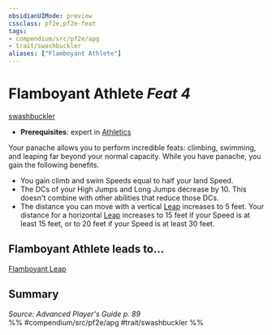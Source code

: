 ```yaml
---
obsidianUIMode: preview
cssclass: pf2e,pf2e-feat
tags:
- compendium/src/pf2e/apg
- trait/swashbuckler
aliases: ["Flamboyant Athlete"]
---
```

# Flamboyant Athlete  *Feat 4*  
[swashbuckler](../../rules/traits/swashbuckler-apg.md)  

- **Prerequisites**: expert in [Athletics](../skills.md#Athletics)

Your panache allows you to perform incredible feats: climbing, swimming, and leaping far beyond your normal capacity. While you have panache, you gain the following benefits.

- You gain climb and swim Speeds equal to half your land Speed.
- The DCs of your High Jumps and Long Jumps decrease by 10. This doesn't combine with other abilities that reduce those DCs.
- The distance you can move with a vertical [Leap](../../rules/actions/leap.md) increases to 5 feet. Your distance for a horizontal [Leap](../../rules/actions/leap.md) increases to 15 feet if your Speed is at least 15 feet, or to 20 feet if your Speed is at least 30 feet.

## Flamboyant Athlete leads to...

[Flamboyant Leap](flamboyant-leap-apg.md)

## Summary

*Source: Advanced Player's Guide p. 89*  
%% #compendium/src/pf2e/apg #trait/swashbuckler %%